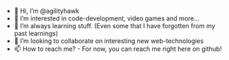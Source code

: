- 👋 Hi, I’m @agilityhawk
- 👀 I’m interested in code-development, video games and more...
- 🌱 I’m always learning stuff. (Even some that I have forgotten from my past learnings)
- 💞️ I’m looking to collaborate on interesting new web-technologies
- 📫 How to reach me? - For now, you can reach me right here on github!

<!---
agilityhawk/agilityhawk is a ✨ special ✨ repository because its `README.md` (this file) appears on your GitHub profile.
You can click the Preview link to take a look at your changes.
--->
